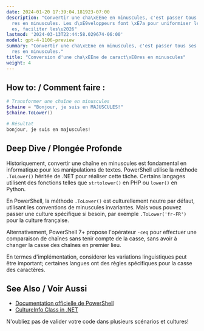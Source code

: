 ```yaml
---
date: 2024-01-20 17:39:04.181923-07:00
description: "Convertir une cha\xEEne en minuscules, c'est passer tous ses caract\xE8\
  res en minuscules. Les d\xE9veloppeurs font \xE7a pour uniformiser les donn\xE9\
  es, faciliter les\u2026"
lastmod: '2024-03-13T22:44:58.029674-06:00'
model: gpt-4-1106-preview
summary: "Convertir une cha\xEEne en minuscules, c'est passer tous ses caract\xE8\
  res en minuscules."
title: "Conversion d'une cha\xEEne de caract\xE8res en minuscules"
weight: 4
---
```


## How to: / Comment faire :
```PowerShell
# Transformer une chaîne en minuscules
$chaine = "Bonjour, je suis en MAJUSCULES!"
$chaine.ToLower()

# Résultat
bonjour, je suis en majuscules!
```

## Deep Dive / Plongée Profonde
Historiquement, convertir une chaîne en minuscules est fondamental en informatique pour les manipulations de textes. PowerShell utilise la méthode `.ToLower()` héritée de .NET pour réaliser cette tâche. Certains langages utilisent des fonctions telles que `strtolower()` en PHP ou `lower()` en Python.

En PowerShell, la méthode `.ToLower()` est culturellement neutre par défaut, utilisant les conventions de minuscules invariantes. Mais vous pouvez passer une culture spécifique si besoin, par exemple `.ToLower('fr-FR')` pour la culture française.

Alternativement, PowerShell 7+ propose l'opérateur `-ceq` pour effectuer une comparaison de chaînes sans tenir compte de la casse, sans avoir à changer la casse des chaînes en premier lieu.

En termes d'implémentation, considerer les variations linguistiques peut être important; certaines langues ont des règles spécifiques pour la casse des caractères.

## See Also / Voir Aussi
- [Documentation officielle de PowerShell](https://docs.microsoft.com/powershell/)
- [CultureInfo Class in .NET](https://docs.microsoft.com/en-us/dotnet/api/system.globalization.cultureinfo)

N'oubliez pas de valider votre code dans plusieurs scénarios et cultures!
